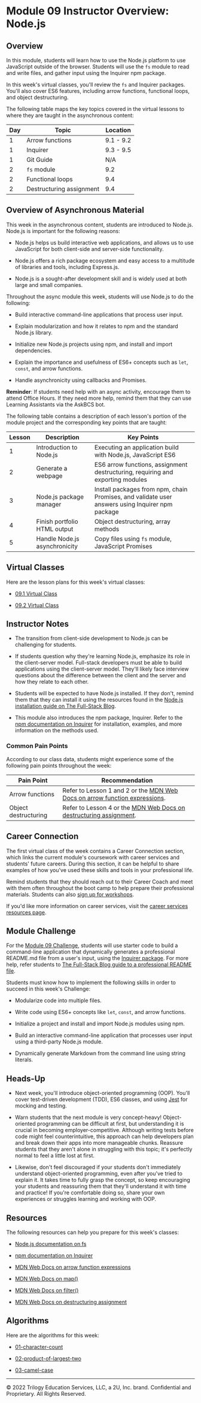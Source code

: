 # Module 09 Instructor Overview: Node.js

## Overview

In this module, students will learn how to use the Node.js platform to use JavaScript outside of the browser. Students will use the `fs` module to read and write files, and gather input using the Inquirer npm package.

In this week's virtual classes, you'll review the `fs` and Inquirer packages. You'll also cover ES6 features, including arrow functions, functional loops, and object destructuring.

The following table maps the key topics covered in the virtual lessons to where they are taught in the asynchronous content:

| Day | Topic                    | Location      |
| --- | ------------------------ | ------------- |
| 1   | Arrow functions          | 9.1 - 9.2     |
| 1   | Inquirer                 | 9.3 - 9.5     |
| 1   | Git Guide                | N/A           |
| 2   | `fs` module              | 9.2           |
| 2   | Functional loops         | 9.4           |
| 2   | Destructuring assignment | 9.4           |

## Overview of Asynchronous Material

This week in the asynchronous content, students are introduced to Node.js. Node.js is important for the following reasons:

* Node.js helps us build interactive web applications, and allows us to use JavaScript for both client-side and server-side functionality.

* Node.js offers a rich package ecosystem and easy access to a multitude of libraries and tools, including Express.js.

* Node.js is a sought-after development skill and is widely used at both large and small companies.

Throughout the async module this week, students will use Node.js to do the following:

* Build interactive command-line applications that process user input.

* Explain modularization and how it relates to npm and the standard Node.js library.

* Initialize new Node.js projects using npm, and install and import dependencies.

* Explain the importance and usefulness of ES6+ concepts such as `let`, `const`, and arrow functions.

* Handle asynchronicity using callbacks and Promises.

**Reminder**: If students need help with an async activity, encourage them to attend Office Hours. If they need more help, remind them that they can use Learning Assistants via the AskBCS bot.

The following table contains a description of each lesson's portion of the module project and the corresponding key points that are taught:

| Lesson           | Description                    | Key Points                                                                                     |
| ---              | ---                            | ---                                                                                            |
| 1                | Introduction to Node.js        | Executing an application build with Node.js, JavaScript ES6                                    |
| 2                | Generate a webpage             | ES6 arrow functions, assignment destructuring, requiring and exporting modules                 |
| 3                | Node.js package manager        | Install packages from npm, chain Promises, and validate user answers using Inquirer npm package |
| 4                | Finish portfolio HTML output   | Object destructuring, array methods                                                            |
| 5                | Handle Node.js asynchronicity  | Copy files using `fs` module, JavaScript Promises                                              |

## Virtual Classes

Here are the lesson plans for this week's virtual classes:

* [09.1 Virtual Class](./09.1-REQUIRED.md)

* [09.2 Virtual Class](./09.2-REQUIRED.md)

## Instructor Notes

* The transition from client-side development to Node.js can be challenging for students.

* If students question why they're learning Node.js, emphasize its role in the client-server model. Full-stack developers must be able to build applications using the client-server model. They'll likely face interview questions about the difference between the client and the server and how they relate to each other.

* Students will be expected to have Node.js installed. If they don't, remind them that they can install it using the resources found in the [Node.js installation guide on The Full-Stack Blog](https://coding-boot-camp.github.io/full-stack/nodejs/how-to-install-nodejs).

* This module also introduces the npm package, Inquirer. Refer to the [npm documentation on Inquirer](https://www.npmjs.com/package/inquirer) for installation, examples, and more information on the methods used.

### Common Pain Points

According to our class data, students might experience some of the following pain points throughout the week:

| Pain Point                          | Recommendation       |
| ---                                 | ---                  |
| Arrow functions                     | Refer to Lesson 1 and 2 or the [MDN Web Docs on arrow function expressions](https://developer.mozilla.org/en-US/docs/Web/JavaScript/Reference/Functions/Arrow_functions).  |
| Object destructuring                | Refer to Lesson 4 or the [MDN Web Docs on destructuring assignment](https://developer.mozilla.org/en-US/docs/Web/JavaScript/Reference/Operators/Destructuring_assignment). |

## Career Connection

The first virtual class of the week contains a Career Connection section, which links the current module's coursework with career services and students' future careers. During this section, it can be helpful to share examples of how you've used these skills and tools in your professional life.

Remind students that they should reach out to their Career Coach and meet with them often throughout the boot camp to help prepare their professional materials. Students can also [sign up for workshops](https://careernetwork.2u.com/?utm_medium=Academics&utm_source=boot_camp).

If you'd like more information on career services, visit the [career services resources page](https://careernetwork.2u.com/?utm_medium=Academics&utm_source=boot_camp).

## Module Challenge

For the [Module 09 Challenge](../../01-Class-Content/09-NodeJS/02-Challenge), students will use starter code to build a command-line application that dynamically generates a professional README.md file from a user's input, using the [Inquirer package](https://www.npmjs.com/package/inquirer). For more help, refer students to [The Full-Stack Blog guide to a professional README file](https://coding-boot-camp.github.io/full-stack/github/professional-readme-guide).

Students must know how to implement the following skills in order to succeed in this week's Challenge:

* Modularize code into multiple files.

* Write code using ES6+ concepts like `let`, `const`, and arrow functions.

* Initialize a project and install and import Node.js modules using npm.

* Build an interactive command-line application that processes user input using a third-party Node.js module.

* Dynamically generate Markdown from the command line using string literals.

## Heads-Up

* Next week, you'll introduce object-oriented programming (OOP). You'll cover test-driven development (TDD), ES6 classes, and using [Jest](https://jestjs.io/) for mocking and testing.

* Warn students that the next module is very concept-heavy! Object-oriented programming can be difficult at first, but understanding it is crucial in becoming employer-competitive. Although writing tests before code might feel counterintuitive, this approach can help developers plan and break down their apps into more manageable chunks. Reassure students that they aren't alone in struggling with this topic; it's perfectly normal to feel a little lost at first.

* Likewise, don't feel discouraged if your students don't immediately understand object-oriented programming, even after you've tried to explain it. It takes time to fully grasp the concept, so keep encouraging your students and reassuring them that they'll understand it with time and practice! If you're comfortable doing so, share your own experiences or struggles learning and working with OOP.

## Resources

The following resources can help you prepare for this week's classes:

* [Node.js documentation on fs](https://nodejs.org/api/fs.html)

* [npm documentation on Inquirer](https://www.npmjs.com/package/inquirer)

* [MDN Web Docs on arrow function expressions](https://developer.mozilla.org/en-US/docs/Web/JavaScript/Reference/Functions/Arrow_functions)

* [MDN Web Docs on map()](https://developer.mozilla.org/en-US/docs/Web/JavaScript/Reference/Global_Objects/Array/map)

* [MDN Web Docs on filter()](https://developer.mozilla.org/en-US/docs/Web/JavaScript/Reference/Global_Objects/Array/filter)

* [MDN Web Docs on destructuring assignment](https://developer.mozilla.org/en-US/docs/Web/JavaScript/Reference/Operators/Destructuring_assignment)

## Algorithms

Here are the algorithms for this week:

* [01-character-count](../../01-Class-Content/09-NodeJS/03-Algorithms/01-character-count)

* [02-product-of-largest-two](../../01-Class-Content/09-NodeJS/03-Algorithms/02-product-of-largest-two)

* [03-camel-case](../../01-Class-Content/09-NodeJS/03-Algorithms/03-camel-case)

---
© 2022 Trilogy Education Services, LLC, a 2U, Inc. brand. Confidential and Proprietary. All Rights Reserved.
